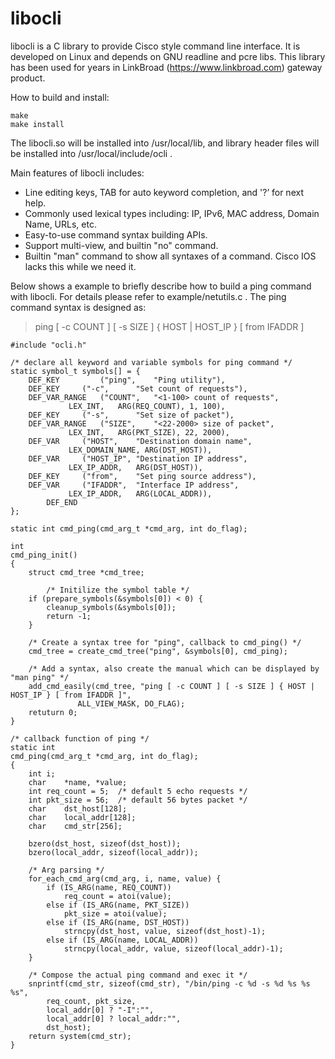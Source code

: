# libocli
libocli is a C library to provide Cisco style command line interface. It is developed on Linux and depends on GNU readline and pcre libs. This  library has been used for years in LinkBroad (https://www.linkbroad.com) gateway product.

How to build and install:
```
make
make install
```
The libocli.so will be installed into /usr/local/lib, and library header files will be installed into /usr/local/include/ocli .

Main features of libocli includes:
- Line editing keys, TAB for auto keyword completion, and '?’ for next help.
- Commonly used lexical types including: IP, IPv6, MAC address, Domain Name, URLs, etc.
- Easy-to-use command syntax building APIs.
- Support multi-view, and builtin "no" command.
- Builtin "man" command to show all syntaxes of a command. Cisco IOS lacks this while we need it.

Below shows a example to briefly describe how to build a ping command with libocli. For details please refer to example/netutils.c .
The ping command syntax is designed as:
> ping [ -c COUNT ] [ -s SIZE ] { HOST | HOST_IP } [ from IFADDR ]

```
#include "ocli.h"

/* declare all keyword and variable symbols for ping command */
static symbol_t symbols[] = {
	DEF_KEY         ("ping",	"Ping utility"),
	DEF_KEY		("-c",		"Set count of requests"),
	DEF_VAR_RANGE	("COUNT",	"<1-100> count of requests",
			 LEX_INT,	ARG(REQ_COUNT), 1, 100),
	DEF_KEY		("-s",		"Set size of packet"),
	DEF_VAR_RANGE	("SIZE",	"<22-2000> size of packet",
			 LEX_INT,	ARG(PKT_SIZE), 22, 2000),
	DEF_VAR		("HOST",	"Destination domain name",
			 LEX_DOMAIN_NAME, ARG(DST_HOST)),
	DEF_VAR		("HOST_IP",	"Destination IP address",
			 LEX_IP_ADDR,	ARG(DST_HOST)),
	DEF_KEY		("from",	"Set ping source address"),
	DEF_VAR		("IFADDR",	"Interface IP address",
			 LEX_IP_ADDR,	ARG(LOCAL_ADDR)),
        DEF_END
};

static int cmd_ping(cmd_arg_t *cmd_arg, int do_flag);

int
cmd_ping_init()
{
	struct cmd_tree *cmd_tree;
        
        /* Initilize the symbol table */
	if (prepare_symbols(&symbols[0]) < 0) {
		cleanup_symbols(&symbols[0]);
		return -1;
	}
        
	/* Create a syntax tree for "ping", callback to cmd_ping() */
	cmd_tree = create_cmd_tree("ping", &symbols[0], cmd_ping);

	/* Add a syntax, also create the manual which can be displayed by "man ping" */
	add_cmd_easily(cmd_tree, "ping [ -c COUNT ] [ -s SIZE ] { HOST | HOST_IP } [ from IFADDR ]",
		       ALL_VIEW_MASK, DO_FLAG);
	retuturn 0;
}

/* callback function of ping */
static int
cmd_ping(cmd_arg_t *cmd_arg, int do_flag);
{
	int	i;
	char	*name, *value;
	int	req_count = 5;	/* default 5 echo requests */
	int	pkt_size = 56;	/* default 56 bytes packet */
	char	dst_host[128];
	char	local_addr[128];
	char	cmd_str[256];

	bzero(dst_host, sizeof(dst_host));
	bzero(local_addr, sizeof(local_addr));

	/* Arg parsing */
	for_each_cmd_arg(cmd_arg, i, name, value) {
		if (IS_ARG(name, REQ_COUNT))
			req_count = atoi(value);
		else if (IS_ARG(name, PKT_SIZE))
			pkt_size = atoi(value);
		else if (IS_ARG(name, DST_HOST))
			strncpy(dst_host, value, sizeof(dst_host)-1);
		else if (IS_ARG(name, LOCAL_ADDR))
			strncpy(local_addr, value, sizeof(local_addr)-1);
	}

	/* Compose the actual ping command and exec it */
	snprintf(cmd_str, sizeof(cmd_str), "/bin/ping -c %d -s %d %s %s %s",
		req_count, pkt_size,
		local_addr[0] ? "-I":"",
		local_addr[0] ? local_addr:"",
		dst_host); 
	return system(cmd_str);
}
```






